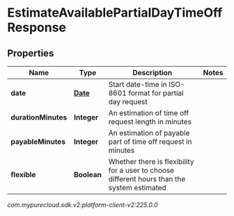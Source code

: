 # EstimateAvailablePartialDayTimeOffResponse


## Properties

| Name | Type | Description | Notes |
| ------------ | ------------- | ------------- | ------------- |
| **date** | [**Date**](Date) | Start date-time in ISO-8601 format for partial day request |  |
| **durationMinutes** | **Integer** | An estimation of time off request length in minutes |  |
| **payableMinutes** | **Integer** | An estimation of payable part of time off request in minutes |  |
| **flexible** | **Boolean** | Whether there is flexibility for a user to choose different hours than the system estimated |  |




_com.mypurecloud.sdk.v2:platform-client-v2:225.0.0_
